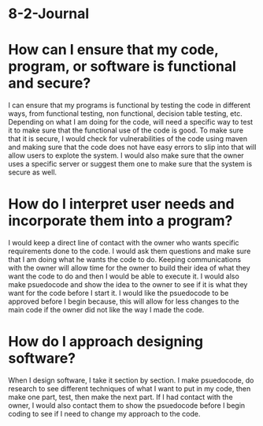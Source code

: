 # 8-2-Journal

# How can I ensure that my code, program, or software is functional and secure?

I can ensure that my programs is functional by testing the code in different ways, from functional testing, non functional, decision table testing, etc. Depending on what I am doing for the code, will need a specific way to test it to make sure that the functional use of the code is good. To make sure that it is secure, I would check for vulnerabilities of the code using maven and making sure that the code does not have easy errors to slip into that will allow users to explote the system. I would also make sure that the owner uses a specific server or suggest them one to make sure that the system is secure as well.

# How do I interpret user needs and incorporate them into a program?

I would keep a direct line of contact with the owner who wants specific requirements done to the code. I would ask them questions and make sure that I am doing what he wants the code to do. Keeping communications with the owner will allow time for the owner to build their idea of what they want the code to do and then I would be able to execute it. I would also make psuedocode and show the idea to the owner to see if it is what they want for the code before I start it. I would like the psuedocode to be approved before I begin because, this will allow for less changes to the main code if the owner did not like the way I made the code.

# How do I approach designing software?

When I design software, I take it section by section. I make psuedocode, do research to see different techniques of what I want to put in my code, then make one part, test, then make the next part. If I had contact with the owner, I would also contact them to show the psuedocode before I begin coding to see if I need to change my approach to the code.
